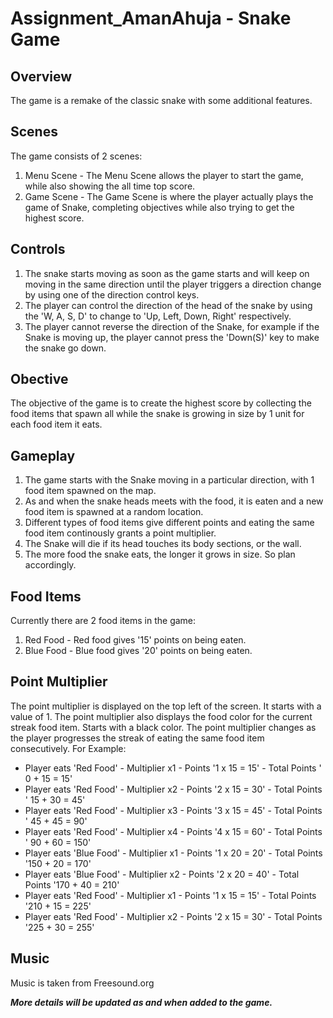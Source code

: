 # Assignment_AmanAhuja - Snake Game

## Overview
The game is a remake of the classic snake with some additional features.

## Scenes
The game consists of 2 scenes:
1. Menu Scene -
  The Menu Scene allows the player to start the game, while also showing the all time top score.
2. Game Scene -
  The Game Scene is where the player actually plays the game of Snake, completing objectives while also trying to get the highest score.

## Controls
1. The snake starts moving as soon as the game starts and will keep on moving in the same direction until the player triggers a direction change by using one of the direction control keys.
2. The player can control the direction of the head of the snake by using the 'W, A, S, D' to change to 'Up, Left, Down, Right' respectively.
3. The player cannot reverse the direction of the Snake, for example if the Snake is moving up, the player cannot press the 'Down(S)' key to make the snake go down.

## Obective
The objective of the game is to create the highest score by collecting the food items that spawn all while the snake is growing in size by 1 unit for each food item it eats.

## Gameplay
1. The game starts with the Snake moving in a particular direction, with 1 food item spawned on the map.
2. As and when the snake heads meets with the food, it is eaten and a new food item is spawned at a random location.
3. Different types of food items give different points and eating the same food item continously grants a point multiplier.
4. The Snake will die if its head touches its body sections, or the wall.
5. The more food the snake eats, the longer it grows in size. So plan accordingly.

## Food Items
Currently there are 2 food items in the game:
1. Red Food - Red food gives '15' points on being eaten.
2. Blue Food - Blue food gives '20' points on being eaten.

## Point Multiplier
The point multiplier is displayed on the top left of the screen. It starts with a value of 1.
The point multiplier also displays the food color for the current streak food item. Starts with a black color.
The point multiplier changes as the player progresses the streak of eating the same food item consecutively.
For Example:
* Player eats 'Red Food'    - Multiplier x1 - Points '1 x 15 = 15'  - Total Points  '  0 + 15 =  15'
* Player eats 'Red Food'    - Multiplier x2 - Points '2 x 15 = 30'  - Total Points  ' 15 + 30 =  45'
* Player eats 'Red Food'    - Multiplier x3 - Points '3 x 15 = 45'  - Total Points  ' 45 + 45 =  90'
* Player eats 'Red Food'    - Multiplier x4 - Points '4 x 15 = 60'  - Total Points  ' 90 + 60 = 150'
* Player eats 'Blue Food'   - Multiplier x1 - Points '1 x 20 = 20'  - Total Points  '150 + 20 = 170'
* Player eats 'Blue Food'   - Multiplier x2 - Points '2 x 20 = 40'  - Total Points  '170 + 40 = 210'
* Player eats 'Red Food'    - Multiplier x1 - Points '1 x 15 = 15'  - Total Points  '210 + 15 = 225'
* Player eats 'Red Food'    - Multiplier x2 - Points '2 x 15 = 30'  - Total Points  '225 + 30 = 255'

## Music
Music is taken from Freesound.org

***More details will be updated as and when added to the game.***
